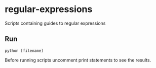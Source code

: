 # regular-expressions
Scripts containing guides to regular expressions

## Run
```
python [filename]
```

Before running scripts uncomment print statements to see the results.
